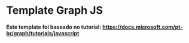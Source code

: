 # Template Graph JS

**Este template foi baseado no tutorial: https://docs.microsoft.com/pt-br/graph/tutorials/javascript**